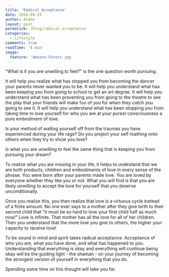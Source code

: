 ```yaml
---
title: 'Radical Acceptance'
date: 2018-09-29
author: Alden
layout: post
permalink: /blog/radical-acceptance/
categories:
  - Lifestyle
comments: true
readTime: '4 min'
image:
  feature: 'Amazon-Forest.jpg'
---
```


"What is it you are unwilling to feel?" is the one question worth pursuing.

It will help you realize what has stopped you from becoming the dancer your
parents never wanted you to be. It will help you understand what has been
keeping you from going to school to get an art degree. It will help you
understand what has been preventing you from going to the theatre to see the play that your friends will make
fun of you for when they _catch_ you going to see it.
It will help you understand what has been stopping you from taking time to
love yourself for who you are at your purest consciousness a pure embodiment of love. 

Is your method of walling yourself off from the traumas you have experienced during your life 
rage? Do you project your self-loathing onto others when they try to show you love?

Is what you are unwilling to feel the same thing that is keeping you from pursuing
your dream?

To realize what you are missing in your life, it helps to undestand that we are both products, children and 
embodiments of love in every sense of the phrase. You were born after your parents
made love. You are loved by everyone whether they like you or not.
What you will find is that you are likely unwilling to accept the love for yourself 
that you deserve unconditionally.

Once you realize this, you then realize that love is a virtuous cycle instead of a finite
amount. No one ever says to a mother after they give birth to their second child that
"it must be so hard to love your first child half as much now!" Love is infinite. That mother
has all the love for all of her children. Then you understand that the more love you
give to others, the higher your capacity to receive love! 

To be sound in mind and spirit takes radical acceptance. Acceptance of who you are,
what you have done, and what has happened to you. Understanding that everything
is okay and everything will continue being okay will be the guiding light - the shaman - 
on your journey of becoming the strongest version of yourself in everything that you do.

Spending some time on this thought will take you far. 
